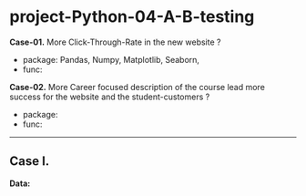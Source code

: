 # project-Python-04-A-B-testing

__Case-01.__ More Click-Through-Rate in the new website ? 
 - package: Pandas, Numpy, Matplotlib, Seaborn, 
 - func:

__Case-02.__ More Career focused description of the course lead more success for the website and the student-customers ?
 - package: 
 - func:
 
-------------------------------------------------------------------------------------------------------------------------------------  
## Case I. 

__Data:__  
































